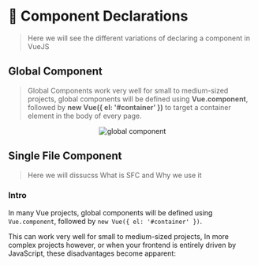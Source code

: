 # 🚪 Component Declarations
> Here we will see the different variations of declaring a component in VueJS

## Global Component

> Global Components work very well for small to medium-sized projects, global components will be defined using **Vue.component**, 
followed by **new Vue({ el: '#container' })** to target a container element in the body of every page.


<div align="center">

![global component](https://user-images.githubusercontent.com/40190772/90828596-94136d00-e33e-11ea-9f86-97f88645a922.png)

</div>

## Single File Component
> Here we will dissucss What is SFC and Why we use it

### Intro
In many Vue projects, global components will be defined using `Vue.component`, followed by `new Vue({ el: '#container' })`.

This can work very well for small to medium-sized projects, In more complex projects however, or when your frontend is entirely driven by JavaScript, these disadvantages become apparent:
